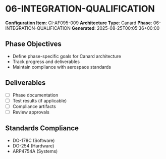 # 06-INTEGRATION-QUALIFICATION

**Configuration Item**: CI-AF095-009
**Architecture Type**: Canard
**Phase**: 06-INTEGRATION-QUALIFICATION
**Generated**: 2025-08-25T00:05:36+00:00

## Phase Objectives
- Define phase-specific goals for Canard architecture
- Track progress and deliverables
- Maintain compliance with aerospace standards

## Deliverables
- [ ] Phase documentation
- [ ] Test results (if applicable)
- [ ] Compliance artifacts
- [ ] Review approvals

## Standards Compliance
- DO-178C (Software)
- DO-254 (Hardware)
- ARP4754A (Systems)
